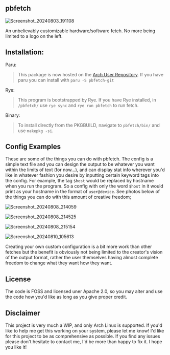 ## pbfetch

![Screenshot_20240803_191108](https://github.com/user-attachments/assets/8fb08b86-90ce-48d7-a428-dbc8c6dbf848)

An unbelievably customizable hardware/software fetch. 
No more being limited to a logo on the left.

## Installation:
Paru:
> This package is now hosted on the [Arch User Repository](https://aur.archlinux.org/packages/pbfetch-git). If you have paru you can install with `paru -S pbfetch-git`

Rye:
> This program is bootstrapped by Rye. If you have Rye installed, in `/pbfetch/` use `rye sync` and `rye run pbfetch` to run fetch.

Binary:
> To install directly from the PKGBUILD, navigate to `pbfetch/bin/` and use `makepkg -si`.

## Config Examples
These are some of the things you can do with pbfetch. The config is a simple text file and you can design the output to be whatever you want within the limits of text (for now...), and can display stat info wherever you'd like in whatever fashion you desire by inputting certain keyword tags into the config. For example, the tag `$host` would be replaced by hostname when you run the program. So a config with only the word `$host` in it would print as your hostname in the format of `user@device`. See photos below of the things you can do with this amount of creative freedom;

![Screenshot_20240808_214059](https://github.com/user-attachments/assets/948fd649-cde5-4b4a-a92d-6114bcffcaf9)

![Screenshot_20240808_214525](https://github.com/user-attachments/assets/a7f0b9f6-710f-43d6-ba2c-4035c6c0c46d)

![Screenshot_20240808_215154](https://github.com/user-attachments/assets/d22b57b3-a641-468b-809d-520b15c6e173)

![Screenshot_20240810_105613](https://github.com/user-attachments/assets/b114f119-87a3-446a-8f17-a6441bf74e85)

Creating your own custom configuration is a bit more work than other fetches but the benefit is obviously not being limited to the creator's vision of the output format, rather the user themselves having almost complete freedom to change what they want how they want. 

## License
The code is FOSS and licensed uner Apache 2.0, so you may alter and use the code how you'd like as long as you give proper credit.

## Disclaimer
This project is very much a WIP, and only Arch Linux is supported. If you'd like to help me get this working on your system, please let me know! I'd like for this project to be as comprehensive as possible. If you find any issues please don't hesitate to contact me, I'd be more than happy to fix it. I hope you like it!
